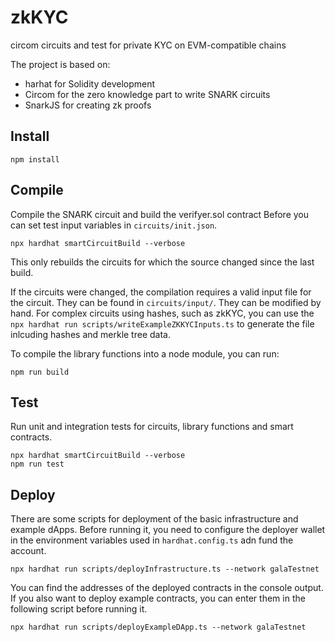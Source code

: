# zkKYC
circom circuits and test for private KYC on EVM-compatible chains

The project is based on:
- harhat for Solidity development
- Circom for the zero knowledge part to write SNARK circuits
- SnarkJS for creating zk proofs

## Install
```shell
npm install
```

## Compile
Compile the SNARK circuit and build the verifyer.sol contract
Before you can set test input variables in `circuits/init.json`.
```shell
npx hardhat smartCircuitBuild --verbose
```
This only rebuilds the circuits for which the source changed since the last build.

If the circuits were changed, the compilation requires a valid input file for the circuit. They can be found in `circuits/input/`. They can be modified by hand. For complex circuits using hashes, such as zkKYC, you can use the `npx hardhat run scripts/writeExampleZKKYCInputs.ts` to generate the file inlcuding hashes and merkle tree data.

To compile the library functions into a node module, you can run:
```shell
npm run build
```

## Test
Run unit and integration tests for circuits, library functions and smart contracts.
```shell
npx hardhat smartCircuitBuild --verbose
npm run test
```

## Deploy
There are some scripts for deployment of the basic infrastructure and example dApps.
Before running it, you need to configure the deployer wallet in the environment variables used in `hardhat.config.ts` adn fund the account.
```shell
npx hardhat run scripts/deployInfrastructure.ts --network galaTestnet
```
You can find the addresses of the deployed contracts in the console output.
If you also want to deploy example contracts, you can enter them in the following script before running it.
```shell
npx hardhat run scripts/deployExampleDApp.ts --network galaTestnet
```